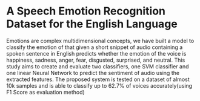 # A Speech Emotion Recognition Dataset for the English Language

Emotions are complex multidimensional concepts, we have built a model to classify the emotion of that given a short snippet of audio containing a spoken sentence in English predicts whether the emotion of the voice is happiness, sadness, anger, fear, disgusted, surprised, and neutral. This study aims to create and evaluate two classifiers, one SVM classifier and one linear Neural Network to predict the sentiment of audio
using the extracted features.
The proposed system is tested on a dataset of almost 10k samples and is able to classify up to 62.7% of voices accurately(using F1 Score as evaluation method)
